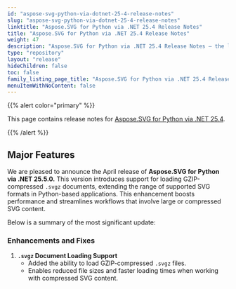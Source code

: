```yaml
---
id: "aspose-svg-python-via-dotnet-25-4-release-notes"
slug: "aspose-svg-python-via-dotnet-25-4-release-notes"
linktitle: "Aspose.SVG for Python via .NET 25.4 Release Notes"
title: "Aspose.SVG for Python via .NET 25.4 Release Notes"
weight: 47
description: "Aspose.SVG for Python via .NET 25.4 Release Notes – the latest updates and fixes."
type: "repository"
layout: "release"
hideChildren: false
toc: false
family_listing_page_title: "Aspose.SVG for Python via .NET 25.4 Release Notes"
menuItemWithNoContent: false
---
```

{{% alert color="primary" %}}

This page contains release notes for [Aspose.SVG for Python via .NET 25.4](https://pypi.org/project/aspose-svg-net/25.4.0/).

{{% /alert %}}

## **Major Features**

We are pleased to announce the April release of **Aspose.SVG for Python via .NET 25.5.0.** This version introduces support for loading GZIP-compressed `.svgz` documents, extending the range of supported SVG formats in Python-based applications. This enhancement boosts performance and streamlines workflows that involve large or compressed SVG content.

Below is a summary of the most significant update:

### **Enhancements and Fixes**

1. **`.svgz` Document Loading Support**
   - Added the ability to load GZIP-compressed `.svgz` files.
   - Enables reduced file sizes and faster loading times when working with compressed SVG content.

